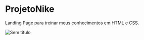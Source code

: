 # ProjetoNike
Landing Page para treinar meus conhecimentos em HTML e CSS.

![Sem título](https://user-images.githubusercontent.com/87146498/155184566-fb1efd83-02de-478c-8b08-0cfe2c4e1850.png)
